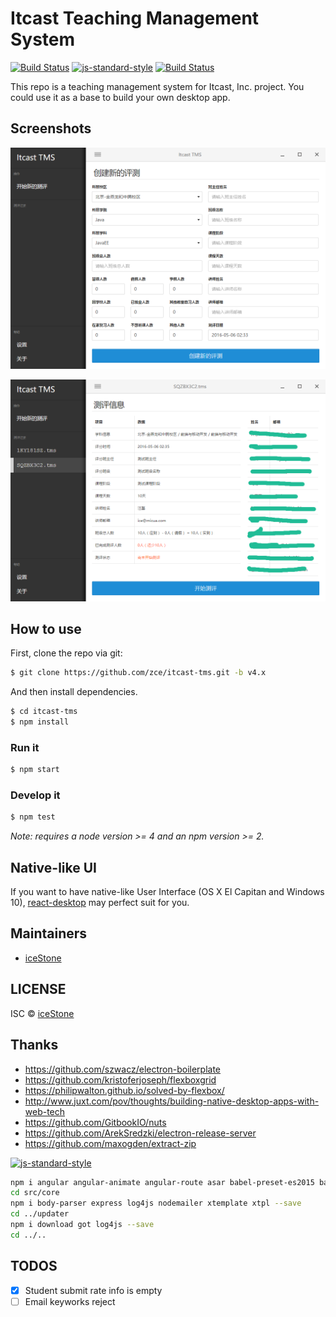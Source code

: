 # Itcast Teaching Management System

[![Build Status](https://travis-ci.org/zce/itcast-tms.svg?branch=v4.x)](https://travis-ci.org/zce/itcast-tms)
[![js-standard-style](https://img.shields.io/badge/code%20style-standard-brightgreen.svg)](http://standardjs.com/)
[![Build Status](https://david-dm.org/zce/itcast-tms.svg)](https://david-dm.org/zce/itcast-tms)


This repo is a teaching management system for Itcast, Inc. project. You could use it as a base to build your own desktop app.

## Screenshots

![创建新的测评记录](./assets/screenshot1.png)

![监视操作](./assets/screenshot2.png)

## How to use

First, clone the repo via git:

```bash
$ git clone https://github.com/zce/itcast-tms.git -b v4.x
```

And then install dependencies.

```bash
$ cd itcast-tms
$ npm install
```

### Run it

```bash
$ npm start
```

### Develop it

```bash
$ npm test
```

*Note: requires a node version >= 4 and an npm version >= 2.*


## Native-like UI

If you want to have native-like User Interface (OS X El Capitan and Windows 10), [react-desktop](https://github.com/gabrielbull/react-desktop) may perfect suit for you.


## Maintainers

- [iceStone](https://github.com/zce)


## LICENSE

ISC © [iceStone](https://github.com/zce)


## Thanks

- https://github.com/szwacz/electron-boilerplate
- https://github.com/kristoferjoseph/flexboxgrid
- https://philipwalton.github.io/solved-by-flexbox/
- http://www.juxt.com/pov/thoughts/building-native-desktop-apps-with-web-tech
- https://github.com/GitbookIO/nuts
- https://github.com/ArekSredzki/electron-release-server
- https://github.com/maxogden/extract-zip

[![js-standard-style](https://cdn.rawgit.com/feross/standard/master/badge.svg)](https://github.com/feross/standard)

```bash
npm i angular angular-animate angular-route asar babel-preset-es2015 babel-preset-es2015-loose bluebird clean-css concurrently cross-env del electron-packager electron-prebuilt eslint fs-extra gulp gulp-babel gulp-cssnano gulp-gzip gulp-htmlmin gulp-if gulp-less gulp-livereload gulp-load-plugins gulp-rename gulp-size gulp-sourcemaps gulp-uglify gulp-useref gulp-zip minimist normalize.css standard uglify-js --save-dev
cd src/core
npm i body-parser express log4js nodemailer xtemplate xtpl --save
cd ../updater
npm i download got log4js --save
cd ../..
```


## TODOS

- [x] Student submit rate info is empty
- [ ] Email keyworks reject
